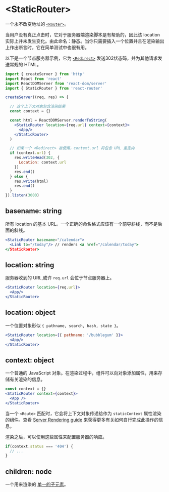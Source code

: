 # &lt;StaticRouter>

一个永不改变地址的 [`<Router>`](Router.md)。

当用户没有真正点击时，它对于服务器端渲染脚本是有帮助的，因此该 location 实际上并未发生变化。由此命名：静态。当你只需要插入一个位置并且在渲染输出上作出断言时，它在简单测试中也很有用。

以下是一个节点服务器示例，它为 [`<Redirect>`](Redirect.md) 发送302状态码，并为其他请求发送常规的 HTML。

```jsx
import { createServer } from 'http'
import React from 'react'
import ReactDOMServer from 'react-dom/server'
import { StaticRouter } from 'react-router'

createServer((req, res) => {

  // 这个上下文对象包含渲染结果
  const context = {}

  const html = ReactDOMServer.renderToString(
    <StaticRouter location={req.url} context={context}>
      <App/>
    </StaticRouter>
  )

  // 如果一个 <Redirect> 被使用，context.url 将包含 URL 重定向
  if (context.url) {
    res.writeHead(302, {
      Location: context.url
    })
    res.end()
  } else {
    res.write(html)
    res.end()
  }
}).listen(3000)
```

## basename: string

所有 location 的基本 URL。一个正确的命名格式应该有一个前导斜线，而不是后面的斜线。

```jsx
<StaticRouter basename="/calendar">
  <Link to="/today"/> // renders <a href="/calendar/today">
</StaticRouter>
```

## location: string

服务器收到的 URL,或许 `req.url` 会位于节点服务器上。

```jsx
<StaticRouter location={req.url}>
  <App/>
</StaticRouter>
```

## location: object

一个位置对象形似 `{ pathname, search, hash, state }`。

```jsx
<StaticRouter location={{ pathname: '/bubblegum' }}>
  <App/>
</StaticRouter>
```

## context: object

一个普通的 JavaScript 对象。在渲染过程中，组件可以向对象添加属性，用来存储有关渲染的信息。

```jsx
const context = {}
<StaticRouter context={context}>
  <App />
</StaticRouter>
```

当一个 `<Route>` 匹配时，它会将上下文对象传递给作为 `staticContext` 属性渲染的组件。查看 [Server Rendering guide](../../../react-router-dom/docs/guides/server-rendering.md) 来获得更多有关如何自行完成此操作的信息。

渲染之后，可以使用这些属性来配置服务器的响应。

```js
if(context.status === '404') {
  // ...
}
```

## children: node

一个用来渲染的 [单一的子元素](https://facebook.github.io/react/docs/react-api.html#react.children.only)。 
